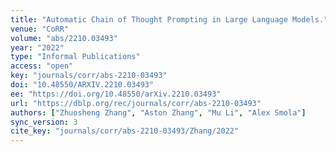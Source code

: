 ```yaml
---
title: "Automatic Chain of Thought Prompting in Large Language Models."
venue: "CoRR"
volume: "abs/2210.03493"
year: "2022"
type: "Informal Publications"
access: "open"
key: "journals/corr/abs-2210-03493"
doi: "10.48550/ARXIV.2210.03493"
ee: "https://doi.org/10.48550/arXiv.2210.03493"
url: "https://dblp.org/rec/journals/corr/abs-2210-03493"
authors: ["Zhuosheng Zhang", "Aston Zhang", "Mu Li", "Alex Smola"]
sync_version: 3
cite_key: "journals/corr/abs-2210-03493/Zhang/2022"
---
```

